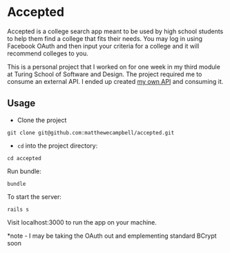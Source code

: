 # Accepted
Accepted is a college search app meant to be used by high school students to help them find a college that fits their needs.  You may log in using Facebook OAuth and then input your criteria for a college and it will recommend colleges to you.

This is a personal project that I worked on for one week in my third module at Turing School of Software and Design.  The project required me to consume an external API.  I ended up created [my own API](https://github.com/matthewecampbell/accepted_api) and consuming it.

## Usage
* Clone the project
```
git clone git@github.com:matthewecampbell/accepted.git
```
* `cd` into the project directory:
```
cd accepted
```
Run bundle:
```
bundle
```
To start the server:
```
rails s
```
Visit localhost:3000 to run the app on your machine.


*note - I may be taking the OAuth out and emplementing standard BCrypt soon
